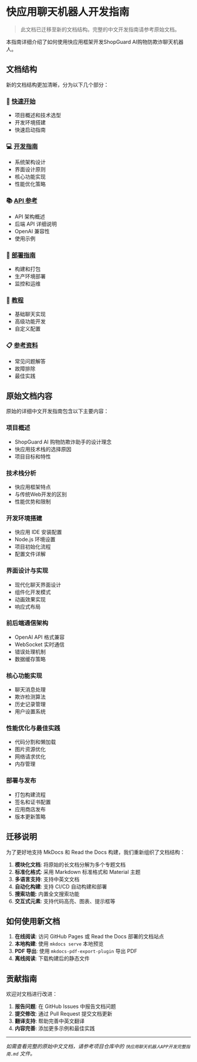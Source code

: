 # 快应用聊天机器人开发指南

> 此文档已迁移至新的文档结构。完整的中文开发指南请参考原始文档。

本指南详细介绍了如何使用快应用框架开发ShopGuard AI购物防欺诈聊天机器人。

## 文档结构

新的文档结构更加清晰，分为以下几个部分：

### 🚀 [快速开始](../getting-started/overview.md)
- 项目概述和技术选型
- 开发环境搭建
- 快速启动指南

### 💻 [开发指南](../development/architecture.md)
- 系统架构设计
- 界面设计原则
- 核心功能实现
- 性能优化策略

### 📚 [API 参考](../api/overview.md)
- API 架构概述
- 后端 API 详细说明
- OpenAI 兼容性
- 使用示例

### 🚢 [部署指南](../deployment/build.md)
- 构建和打包
- 生产环境部署
- 监控和运维

### 📖 [教程](../tutorials/basic-chat.md)
- 基础聊天实现
- 高级功能开发
- 自定义配置

### 📋 [参考资料](../reference/faq.md)
- 常见问题解答
- 故障排除
- 最佳实践

## 原始文档内容

原始的详细中文开发指南包含以下主要内容：

### 项目概述
- ShopGuard AI 购物防欺诈助手的设计理念
- 快应用技术栈的选择原因
- 项目目标和特性

### 技术栈分析
- 快应用框架特点
- 与传统Web开发的区别
- 性能优势和限制

### 开发环境搭建
- 快应用 IDE 安装配置
- Node.js 环境设置
- 项目初始化流程
- 配置文件详解

### 界面设计与实现
- 现代化聊天界面设计
- 组件化开发模式
- 动画效果实现
- 响应式布局

### 前后端通信架构
- OpenAI API 格式兼容
- WebSocket 实时通信
- 错误处理机制
- 数据缓存策略

### 核心功能实现
- 聊天消息处理
- 欺诈检测算法
- 历史记录管理
- 用户设置系统

### 性能优化与最佳实践
- 代码分割和懒加载
- 图片资源优化
- 网络请求优化
- 内存管理

### 部署与发布
- 打包构建流程
- 签名和证书配置
- 应用商店发布
- 版本更新策略

## 迁移说明

为了更好地支持 MkDocs 和 Read the Docs 构建，我们重新组织了文档结构：

1. **模块化文档**: 将原始的长文档分解为多个专题文档
2. **标准化格式**: 采用 Markdown 标准格式和 Material 主题
3. **多语言支持**: 支持中英文文档
4. **自动化构建**: 支持 CI/CD 自动构建和部署
5. **搜索功能**: 内置全文搜索功能
6. **交互式元素**: 支持代码高亮、图表、提示框等

## 如何使用新文档

1. **在线阅读**: 访问 GitHub Pages 或 Read the Docs 部署的文档站点
2. **本地构建**: 使用 `mkdocs serve` 本地预览
3. **PDF 导出**: 使用 `mkdocs-pdf-export-plugin` 导出 PDF
4. **离线阅读**: 下载构建后的静态文件

## 贡献指南

欢迎对文档进行改进：

1. **报告问题**: 在 GitHub Issues 中报告文档问题
2. **提交修改**: 通过 Pull Request 提交文档更新
3. **翻译支持**: 帮助完善中英文翻译
4. **内容完善**: 添加更多示例和最佳实践

---

*如需查看完整的原始中文文档，请参考项目仓库中的 `快应用聊天机器人APP开发完整指南.md` 文件。*
